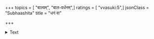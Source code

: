 +++
topics = [ "बाल्यम्", "बाल-वर्धनम्",]
ratings = [ "vvasuki:5",]
jsonClass = "Subhaashita"
title = "धनं वा"

+++

<details><summary>Text</summary>

धनं वा यशो वा नवं यौवनं वा  
यद् एवेप्सितं तत् तद् इष्टं गृहाण ।  
पुनर् मे प्रतीयन्तु कौमारवर्षा  
स्मृतिस्यन्दनान्दोलिता पत्रनावः ॥
</details>

